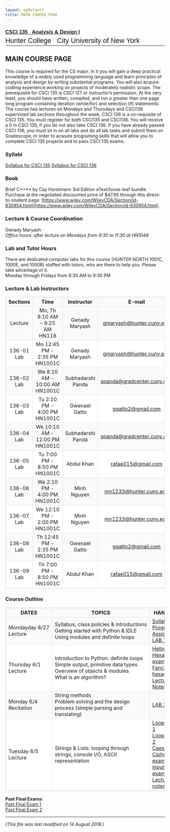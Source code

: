 ```yaml
---
layout: myDefault 
title: MAIN COURSE PAGE 
---
```


<style> <!-- for non-lab page tables -->
table {
    border-collapse: collapse;
}
table, td, th {
  border: 1px solid #dee1e4;
}
tr:nth-child(odd) {background-color: #fafafa;}
tr:nth-child(even) {background-color: #ffffff;}
</style>
 
### [<span style="font-family:Arial">CSCI 135 &nbsp; Analysis & Design I</span>](../135_2018_fall.html)  
<span style="line-height:0.1; font-family:Arial; font-size:21.8px">Hunter College &nbsp; City University of New York</span>  

---  	
MAIN COURSE PAGE  
---  

This course is required for the CS major.  In it you will gain a deep practical knowledge of a widely used programming language and learn principles of analysis and design by writing substantial programs. You will also acquire codimg experience working on projects of moderately realistic scope. 
The prerequisite for CSCI 135 is CSCI 127 or instructor’s permission. At the very least, you should have written, compiled, and run a greater than one page long program containing iteration (while/for) and selection (if) statements.  
The course has lectures on Mondays and Thursdays and CSCI136 supervized lab sections throughout the week. 
CSCI 136 is a co-requisite of CSCI 135.  You must register for both CSCI135 and CSCI136.  You will receive a 0 in CSCI 135, if you do not also take CSCI 136.  If you have already passed CSCI 136, you must sit in on all labs and do all lab tasks and submit them on Gradescope, in order to acwuire programing skills that will allow you to complete CSCI 135 projects and to pass CSCI 135 exams.  

### Syllabi
[Syllabus for CSCI 135](135/syllabus.html) 
[Syllabus for CSCI 136](136/syllabus.html) 

### Book 
Brief C++** by Cay Horstmann 3rd Edition eText/loose-leaf bundle. Purchase at the negotiated discounted price of $47.95 through this direct-to-student page:  [https://www.wiley.com/WileyCDA/Section/id-830954.html](https://www.wiley.com/WileyCDA/Section/id-830954.html).  
  
### Lecture & Course Coordination  
Genady Maryash  
*Office hours: after lecture on Mondays from 9:30 to 11:30 at HN1048*

### Lab and Tutor Hours  
There are dedicated computer labs for this course (HUNTER NORTH 1001C, 1000E, and 1000B) staffed with tutors, who are there to help you.  Please take advantage of it.  
Monday through Fridays from 9:30 AM to 9:30 PM  

### Lecture & Lab Instructors  

 Sections | Time | Instructor | E-mail 
 :---: | :---: | :---: | :---: 
 Lecture | Mo, Th 8:10 AM – 9:25 AM HN118 | Genady Maryash | gmaryash@hunter.cuny.edu 
 136-01 Lab | Mo 12:45 PM - 2:35 PM HN1001C | Genady Maryash | gmaryash@hunter.cuny.edu 
 136-02 Lab | We 8:10 AM - 10:00 AM HN1001C | Subhadarshi Panda | spanda@gradcenter.cuny.edu 
 136-03 Lab | Tu 2:10 PM - 4:00 PM HN1001C | Gwenael Gatto | ggatto2@gmail.com 
 136-04 Lab | We 10:10 AM - 12:00 PM HN1001C | Subhadarshi Panda | spanda@gradcenter.cuny.edu 
 136-05 Lab | Tu 7:00 PM - 8:50 PM HN1001C | Abdul Khan | rafae015@gmail.com 
 136-06 Lab | We 2:10 PM - 4:00 PM HN1001C | Minh Nguyen | mn1233@hunter.cuny.edu 
 136-07 Lab | We 12:10 PM - 2:00 PM HN1001C | Minh Nguyen | mn1233@hunter.cuny.edu 
 136-08 Lab | Th 12:45 PM - 2:35 PM HN1001C | Gwenael Gatto | ggatto2@gmail.com 
 136-09 Lab | Th 7:00 PM - 8:50 PM HN1001C | Abdul Khan | rafae015@gmail.com 

### Course Outline

 DATES | TOPICS | HANDOUTS | QUIZ / READING 
 --- | --- | --- | --- 
 Mondayday&nbsp;8/27 Lecture | Syllabus,&nbsp;class&nbsp;policies&nbsp;&&nbsp;introductions<br>Getting started with Python & IDLE<br>Using modules and definite loops | [Syllabus](127/syllabus.html) <br>[Programming Assignments](127/assignments.html) <br>[LAB 1](127/lab_01.html) | Academic Integrity 
 Thursday&nbsp;6/1 Lecture | Introduction to Python: definite loops <br>Simple output, primitive data types<br>Overview of objects & modules <br>What is an algorithm? | [Hello World](http://www.pythontutor.com/visualize.html#code=%23Name%3A%20%20Thomas%20Hunter%0A%23Date%3A%20%20September%201,%202017%0A%23This%20program%20prints%3A%20%20Hello,%20World!%0A%0Aprint%28%22Hello,%20World!%22%29&cumulative=false&curInstr=0&heapPrimitives=false&mode=display&origin=opt-frontend.js&py=3&rawInputLstJSON=%5B%5D&textReferences=false) <br>[Hexagon example](https://trinket.io/python/88a94dfc75) <br>[Fancier hexagon](https://trinket.io/python/a3bede6db8) <br>[Lecture Notes](127/127_01.pdf) | [Think&nbsp;CS&nbsp;Chapter&nbsp;1](http://interactivepython.org/runestone/static/thinkcspy/GeneralIntro/toctree.html) <br>[Think&nbsp;CS&nbsp;Chapter&nbsp;4](http://interactivepython.org/runestone/static/thinkcspy/PythonTurtle/toctree.html) 
 Monday&nbsp;6/4 Recitation | String methods <br>Problem solving and the design process (simple parsing and translating) | [LAB 2](127/lab_02.html) | [Loops & Turtles](127/quizzes.html#Q2) 
 Tuesday&nbsp;6/5 Lecture | Strings & Lists: looping through strings, console I/O, ASCII representation | [Loop Puzzle 1](http://pythontutor.com/visualize.html#code=%23Predict%20what%20will%20be%20printed%3A%0Afor%20i%20in%20range%284%29%3A%0A%20%20%20%20print%28'The%20world%20turned%20upside%20down'%29%0Afor%20j%20in%20%5B0,1,2,3,4,5%5D%3A%0A%20%20%20%20print%28j%29%20%20%20%0Afor%20count%20in%20range%286%29%3A%0A%20%20%20%20print%28count%29%0Afor%20color%20in%20%5B'red',%20'green',%20'blue'%5D%3A%0A%20%20%20%20print%28color%29%20%20%20%20%20%20%0Afor%20i%20in%20range%282%29%3A%0A%20%20%20%20for%20j%20in%20range%282%29%3A%0A%20%20%20%20%20%20%20%20print%28'Look%20around,'%29%0A%20%20%20%20print%28'How%20lucky%20we%20are%20to%20be%20alive!'%29&cumulative=false&heapPrimitives=false&mode=edit&origin=opt-frontend.js&py=3&rawInputLstJSON=%5B%5D&textReferences=false) <br>[Loop Puzzles 2](http://pythontutor.com/visualize.html#code=%23Predict%20what%20will%20be%20printed%3A%0A%0Afor%20num%20in%20%5B2,4,6,8,10%5D%3A%0A%20%20%20%20print%28num%29%0A%20%20%20%20%0Asum%20%3D%200%0Afor%20x%20in%20range%280,12,2%29%3A%0A%20%20%20%20print%28x%29%0A%20%20%20%20sum%20%3D%20sum%20%2B%20x%0A%0Aprint%28x%29%0A%0Afor%20c%20in%20%22ABCD%22%3A%0A%20%20%20%20print%28c%29%0A&cumulative=false&curInstr=0&heapPrimitives=false&mode=display&origin=opt-frontend.js&py=3&rawInputLstJSON=%5B%5D&textReferences=false) <br>[Caesar Cipher example](http://pythontutor.com/visualize.html#code=%23Predict%20what%20will%20be%20printed%3A%0A%0Afor%20c%20in%20range%2865,90%29%3A%0A%20%20%20%20print%28chr%28c%29%29%0A%20%20%20%20%0Amessage%20%3D%20%22I%20love%20Python%22%0AnewMessage%20%3D%20%22%22%0Afor%20c%20in%20message%3A%0A%20%20%20%20print%28ord%28c%29%29%20%20%20%23Print%20the%20Unicode%20of%20each%20number%0A%20%20%20%20print%28chr%28ord%28c%29%2B1%29%29%20%20%20%20%23Print%20the%20next%20character%0A%20%20%20%20newMessage%20%3D%20newMessage%20%2B%20chr%28ord%28c%29%2B1%29%20%23add%20to%20the%20new%20message%0Aprint%28%22The%20coded%20message%20is%22,%20newMessage%29%0A%0Aword%20%3D%20%22zebra%22%0AcodedWord%20%3D%20%22%22%0Afor%20ch%20in%20word%3A%0A%20%20%20%20offset%20%3D%20ord%28ch%29%20-%20ord%28'a'%29%20%2B%201%20%23how%20many%20letters%20past%20'a'%0A%20%20%20%20wrap%20%3D%20offset%20%25%2026%20%20%23if%20larger%20than%2026,%20wrap%20back%20to%200%0A%20%20%20%20newChar%20%3D%20chr%28ord%28'a'%29%20%2B%20wrap%29%20%20%23compute%20the%20new%20letter%0A%20%20%20%20print%28wrap,%20chr%28ord%28'a'%29%20%2B%20wrap%29%29%20%20%20%20%23print%20the%20wrap%20%26%20new%20letter%0A%20%20%20%20codedWord%20%3D%20codedWord%20%2B%20newChar%20%23add%20the%20newChar%20to%20the%20coded%20word%0A%20%20%20%20%0Aprint%28%22The%20coded%20word%20%28with%20wrap%29%20is%22,%20codedWord%29%0A&cumulative=false&curInstr=0&heapPrimitives=false&mode=display&origin=opt-frontend.js&py=3&rawInputLstJSON=%5B%5D&textReferences=false) <br>[input() example](http://pythontutor.com/visualize.html#code=mess%20%3D%20input%28'Please%20enter%20a%20message%3A'%29%0Aprint%28%22You%20entered%22,%20mess%29&cumulative=false&curInstr=0&heapPrimitives=false&mode=display&origin=opt-frontend.js&py=3&rawInputLstJSON=%5B%5D&textReferences=false) <br>[Lecture notes](127/127_02.pdf) | [Think&nbsp;CS&nbsp;Chapter&nbsp;2](http://interactivepython.org/runestone/static/thinkcspy/SimplePythonData/toctree.html) <br>[Think&nbsp;CS&nbsp;Chapter&nbsp;3](http://interactivepython.org/runestone/static/thinkcspy/Debugging/toctree.html)  

  
**Past Final Exams:**  
[Past Final Exam 1](127/PastFinal1.pdf)  
[Past Final Exam 2](127/PastFinal2.pdf)  

---    
  
_(This file was last modified on 14 August 2018.)_ 
